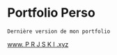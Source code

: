 # Portfolio Perso


```
Dernière version de mon portfolio
```
[www. P R J S K I .xyz](https://www.prjski.xyz)

